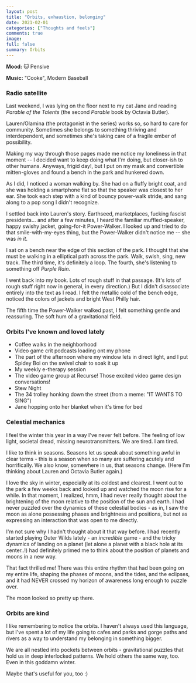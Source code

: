 ```yaml
---
layout: post
title: "Orbits, exhaustion, belonging"
date: 2021-02-01
categories: ["Thoughts and feels"]
comments: true
image:
full: false
summary: Orbits
---
```

**Mood:** 🐱 Pensive

**Music:** "Cooke", Modern Baseball

### Radio satellite

Last weekend, I was lying on the floor next to my cat Jane and reading *Parable of the Talents* (the second *Parable* book by Octavia Butler).

Lauren/Olamina (the protagonist in the series) works so, so hard to care for community. Sometimes she belongs to something thriving and interdependent, and sometimes she's taking care of  a fragile ember of possibility. 

Making my way through those pages made me notice my loneliness in that moment -- I decided want to keep doing what I'm doing, but closer-ish to other humans. Anyways, frigid day!, but I put on my mask and convertible mitten-gloves and found a bench in the park and hunkered down. 

As I did, I noticed a woman walking by. She had on a fluffy bright coat, and she was holding a smartphone flat so that the speaker was closest to her ear. She took each step with a kind of bouncy power-walk stride, and sang along to a pop song I didn't recognize.

<!--more-->

I settled back into Lauren's story. Earthseed, marketplaces, fucking fascist presidents... and after a few minutes, I heard the familiar muffled-speaker, happy swishy jacket, going-for-it Power-Walker. I looked up and tried to do that smile-with-my-eyes thing, but the Power-Walker didn't notice me -- she was *in it*. 

I sat on a bench near the edge of this section of the park. I thought that she must be walking in a elliptical path across the park. Walk, swish, sing, new track. The third time, it's definitely a loop. The fourth, she's listening to something off *Purple Rain*. 

I went back into my book. Lots of rough stuff in that passage. (It's lots of rough stuff right now in general, in every direction.) But I didn't disassociate entirely into the text as I read. I felt the metallic cold of the bench edge, noticed the colors of jackets and bright West Philly hair. 

The fifth time the Power-Walker walked past, I felt something gentle and reassuring. The soft hum of a gravitational field.

### Orbits I've known and loved lately

* Coffee walks in the neighborhood
* Video game crit podcasts loading ont my phone
* The part of the afternoon where my window lets in direct light, and I put Spidey Boi on the swivel chair to soak it up
* My weekly e-therapy session
* The video game group at Recurse! Those excited video game design conversations!
* Stew Night
* The 34 trolley honking down the street (from a meme: "IT WANTS TO SING")
* Jane hopping onto her blanket when it's time for bed

### Celestial mechanics

I feel the winter this year in a way I've never felt before. The feeling of low light, societal dread, missing neurotransmitters. We are tired. I am tired. 

I like to think in seasons. Seasons let us speak about something awful in clear terms - this is a season when so many are suffering acutely and horrifically. We also know, somewhere in us, that seasons change. (Here I'm thinking about Lauren and Octavia Butler again.)

I love the sky in winter, especially at its coldest and clearest. I went out to the park a few weeks back and looked up and watched the moon rise for a while. In that moment, I realized, hmm, I had never really thought about the brightening of the moon relative to the position of the sun and earth. I had never puzzled over the dynamics of these celestial bodies - as in, I saw the moon as alone possessing phases and brightness and positions, but not as expressing an interaction that was open to me directly. 

I'm not sure why I hadn't thought about it that way before. I had recently started playing Outer Wilds lately - an *incredible* game - and the tricky dynamics of landing on a planet (let alone a planet with a black hole at its center..!) had definitely primed me to think about the position of planets and moons in a new way.

That fact thrilled me! There was this entire rhythm that had been going on my entire life, shaping the phases of moons, and the tides, and the eclipses, and it had NEVER crossed my horizon of awareness long enough to puzzle over. 

The moon looked so pretty up there.

### Orbits are kind

I like remembering to notice the orbits. I haven't always used this language, but I've spent a lot of my life going to cafes and parks and gorge paths and rivers as a way to understand my belonging in something bigger.

We are all nestled into pockets between orbits - gravitational puzzles that hold us in deep interlocked patterns. We hold others the same way, too. Even in this goddamn winter.

Maybe that's useful for you, too :)

